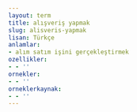 ```yaml
---
layout: term
title: alışveriş yapmak
slug: alisveris-yapmak
lisan: Türkçe
anlamlar:
- alım satım işini gerçekleştirmek
ozellikler:
- - ''
ornekler:
- - ''
orneklerkaynak:
- - ''
---
```

